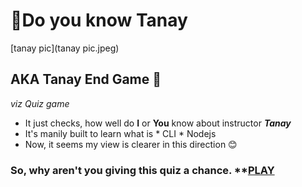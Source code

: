 # 🤠Do you know Tanay
[tanay pic](tanay pic.jpeg)
 ## AKA **Tanay End Game** 🤯
 *viz Quiz game*
 
 * It just checks, how well do **I** or **You** know about instructor ***Tanay***
 * It's manily built to learn what is
       * CLI
       * Nodejs
 * Now, it seems my view is clearer in this direction 😊

### So, why aren't you giving this quiz a chance. **[PLAY](https://replit.com/@VishalKumar51/Tanay-End-Game?outputonly=1)
